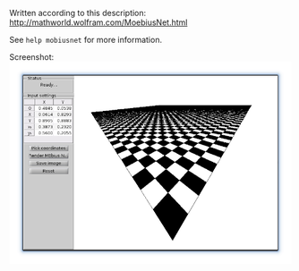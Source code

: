 
Written according to this description: http://mathworld.wolfram.com/MoebiusNet.html

See `help mobiusnet` for more information.

Screenshot:
![screenshot.png](./screenshot.png)

